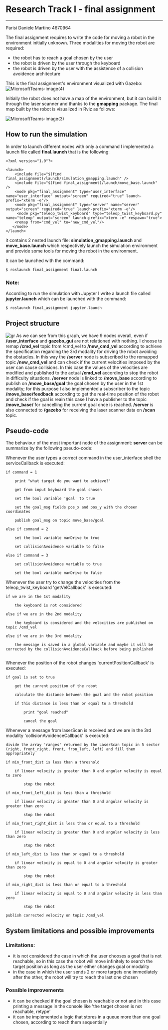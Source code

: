 # Research Track I - final assignment

------------------------------------------

Parisi Daniele Martino 4670964

The final assignment requires to write the code for moving a robot in the environment initially unknown. Three modalities for moving the robot are required:
* the robot has to reach a goal chosen by the user
* the robot is driven by the user through the keyboard
* the robot is driven by the user with the assistence of a collision avoidence architecture

This is the final assignment's environment visualized with Gazebo: 
![MicrosoftTeams-image(4)](https://user-images.githubusercontent.com/62515616/152884108-da0032b9-8a4f-4565-8503-6839d839a8f2.png)

Initially the robot does not have a map of the environment, but it can build it through the laser scanner and thanks to the **gmapping** package. The final map built by the robot is visualized in Rviz as follows:

![MicrosoftTeams-image(3)](https://user-images.githubusercontent.com/62515616/152884728-46a1fe86-923b-4e8d-9b25-a15c8540d695.png)


## How to run the simulation
In order to launch different nodes with only a command I implemented a launch file called **final.launch** that is the following:
```
<?xml version="1.0"?>

<launch>
    <include file="$(find final_assignment)/launch/simulation_gmapping.launch" />
    <include file="$(find final_assignment)/launch/move_base.launch" />
    <node pkg="final_assignment" type="user_interface" name="user_interface" output="screen" required="true" launch-prefix="xterm -e"/>
    <node pkg="final_assignment" type="server" name="server" output="screen" required="true" launch-prefix="xterm -e"/>
     <node pkg="teleop_twist_keyboard" type="teleop_twist_keyboard.py" name="teleop" output="screen" launch-prefix="xterm -e" respawn="true">
    <remap from="cmd_vel" to="new_cmd_vel"/>
   </node>
</launch>
```
it contains 2 nested launch file: **simulation_gmapping.launch** and **move_base.launch** which respectively launch the simulation environment and provide some tools for moving the robot in the environment.

It can be launched with the command:

```bash
$ roslaunch final_assignment final.launch
```
### Note:
According to run the simulation with Jupyter I write a launch file called **jupyter.launch** which can be launched with the command:

```bash
$ roslaunch final_assignment jupyter.launch
```

## Project structure
![gr](https://user-images.githubusercontent.com/62515616/152952323-427302ad-438c-4cdf-b08c-16b1f12a519a.png)
As we can see from this graph, we have 9 nodes overall, even if **/user_interface** and **gazebo_gui** are not relationed with nothing.
I choose to remap **/cmd_vel** topic from /cmd_vel to **/new_cmd_vel** according to achieve the specification regarding the 3rd modality for driving the robot avoiding the obstacles. In this way the **/server** node is subscribed to the remapped topic **/new_cmd_vel** and can check if the current velocities imposed by the user can cause collisions. In this case the values of the velocities are modified and published to the actual **/cmd_vel** according to stop the robot in difficulty situations. **/server** node is linked to **/move_base** according to publish on **/move_base/goal** the goal chosen by the user in the 1st modality; for this purpose I also implemented a subscriber to the topic **/move_base/feedback** according to get the real-time position of the robot and check if the goal is reain this case I have a publisher to the topic **/move_base/** for cancelling the current goal once is reached.
**/server** is also connected to **/gazebo** for receiving the laser scanner data on **/scan** topic.

## Pseudo-code
The behaviour of the most important node of the assignment: **server** can be summarize by the following pseudo-code:

Whenever the user types a correct command in the user_interface shell the serviceCallback is executed:
```
if command = 1

    print "what target do you want to achieve?"
    
    get from input keyboard the goal chosen
    
    set the bool variable 'goal' to true
    
    set the goal_msg fields pos_x and pos_y with the chosen coordinates
    
    publish goal_msg on topic move_base/goal
 
else if command = 2

    set the bool variable manDrive to true
    
    set collisionAvoidence variable to false
    
else if command = 3

    set collisionAvoidence variable to true
    
    set the bool variable manDrive to false
```
Whenever the user try to change the velocities from the teleop_twist_keyboard 'getVelCallback' is executed:
```
if we are in the 1st modality

    the keyboard is not considered
    
else if we are in the 2nd modality

    the keyboard is considered and the velocities are published on topic /cmd_vel
    
else if we are in the 3rd modality

    the message is saved in a global variable and maybe it will be corrected by the collisionAvoidenceCallback before being published
    
```
Whenever the position of the robot changes 'currentPositionCallback' is executed:
```
if goal is set to true

    get the current position of the robot
    
    calculate the distance between the goal and the robot position
    
    if this distance is less than or equal to a threshold
    
        print "goal reached"
        
        cancel the goal

```
Whenever a message from laserScan is received and we are in the 3rd modality 'collisionAvoidenceCallback' is executed:
```
divide the array 'ranges' returned by the LaserScan topic in 5 sector (right, front_right, front, fron_left, left) and fill them appropriately

if min_front_dist is less than a threshold

    if linear velocity is greater than 0 and angular velocity is equal to zero
    
        stop the robot
        
if min_front_left_dist is less than a threshold

    if linear velocity is greater than 0 and angular velocity is greater than zero
    
        stop the robot
        
if min_front_right_dist is less than or equal to a threshold

    if linear velocity is greater than 0 and angular velocity is less than zero
    
        stop the robot
        
if min_left_dist is less than or equal to a threshold

    if linear velocity is equal to 0 and angular velocity is greater than zero
    
        stop the robot
        
if min_right_dist is less than or equal to a threshold

    if linear velocity is equal to 0 and angular velocity is less than zero
    
        stop the robot
        
publish corrected velocity on topic /cmd_vel

```
## System limitations and possible improvements
### Limitations:
* it is not considered the case in which the user chooses a goal that is not reachable, so in this case the robot will move infinitely to search the target position as long as the user either changes goal or modality
* in the case in which the user sends 2 or more targets one immediately after the other, the robot will try to reach the last one chosen

### Possible improvements
* it can be checked if the goal chosen is reachable or not and in this case printing a message in the console like 'the target chosen is not reachable, retype'
* it can be implemented a logic that stores in a queue more than one goal chosen, according to reach them sequentially








